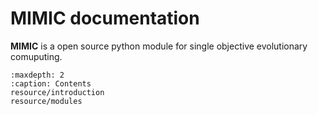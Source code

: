# MIMIC documentation
**MIMIC** is a open source python module for single objective evolutionary comuputing.

```{toctree}
:maxdepth: 2
:caption: Contents
resource/introduction
resource/modules
```
